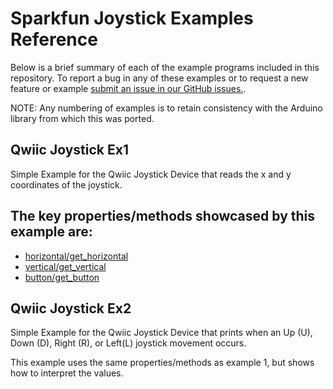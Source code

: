 # Sparkfun Joystick Examples Reference
Below is a brief summary of each of the example programs included in this repository. To report a bug in any of these examples or to request a new feature or example [submit an issue in our GitHub issues.](https://github.com/sparkfun/qwiic_joystick_py/issues). 

NOTE: Any numbering of examples is to retain consistency with the Arduino library from which this was ported. 

## Qwiic Joystick Ex1
Simple Example for the Qwiic Joystick Device that reads the x and y coordinates of the joystick. 

The key properties/methods showcased by this example are:
- 
- [horizontal/get_horizontal](https://docs.sparkfun.com/qwiic_joystick_py/classqwiic__joystick_1_1_qwiic_joystick.html#afd43dffa6db5c5d0d0de1ac3ad990a54)
- [vertical/get_vertical](https://docs.sparkfun.com/qwiic_joystick_py/classqwiic__joystick_1_1_qwiic_joystick.html#ab71eee9de98b17c2e5f287ada385bbab)
- [button/get_button](https://docs.sparkfun.com/qwiic_joystick_py/classqwiic__joystick_1_1_qwiic_joystick.html#a2f3a8569523dc67553dc0dcf4c47a8b6)

## Qwiic Joystick Ex2
Simple Example for the Qwiic Joystick Device that prints when an Up (U), Down (D), Right (R), or Left(L) joystick movement occurs.

This example uses the same properties/methods as example 1, but shows how to interpret the values. 
